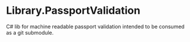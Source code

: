 # Library.PassportValidation
C# lib for machine readable passport validation intended to be consumed as a git submodule.
